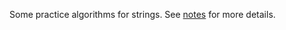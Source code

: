 Some practice algorithms for strings. See
[notes](https://github.com/aakarsh/strings-misc/blob/master/notes/strings.md)
for more details.